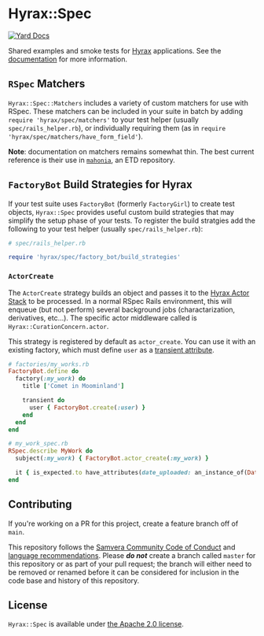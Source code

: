 Hyrax::Spec
===========

[![Yard Docs](http://img.shields.io/badge/yard-docs-blue.svg)](http://www.rubydoc.info/gems/hyrax-spec)

Shared examples and smoke tests for [Hyrax](https://github.com/samvera/hyrax) applications. See the
[documentation](http://www.rubydoc.info/gems/hyrax-spec) for more information.

## `RSpec` Matchers

`Hyrax::Spec::Matchers` includes a variety of custom matchers for use with RSpec. These matchers can be included in
your suite in batch  by adding `require 'hyrax/spec/matchers'` to your test helper (usually `spec/rails_helper.rb`),
or individually requiring them (as in `require 'hyrax/spec/matchers/have_form_field'`).

**Note**: documentation on matchers remains somewhat thin. The best current reference is their use in [`mahonia`](https://github.com/curationexperts/mahonia/), an ETD repository.

## `FactoryBot` Build Strategies for Hyrax

If your test suite uses `FactoryBot` (formerly `FactoryGirl`) to create test objects, `Hyrax::Spec` provides useful
custom build strategies that may simplify the setup phase of your tests. To register the build stratgies add the
following to your test helper (usually `spec/rails_helper.rb`):

```ruby
# spec/rails_helper.rb

require 'hyrax/spec/factory_bot/build_strategies'
```

### `ActorCreate`

The `ActorCreate` strategy builds an object and passes it to the [Hyrax Actor
Stack](https://github.com/samvera/hyrax/wiki/Customizing-Actors) to be processed. In a normal RSpec Rails environment,
this will  enqueue (but not perform) several background jobs (charactarization, derivatives, etc...). The specific actor
middleware called is `Hyrax::CurationConcern.actor`.

This strategy is registered by default as `actor_create`. You can use it with an existing factory, which must define
`user` as a [transient attribute](https://github.com/thoughtbot/factory_bot/blob/master/GETTING_STARTED.md#transient).

```ruby
# factories/my_works.rb
FactoryBot.define do
  factory(:my_work) do
    title ['Comet in Moominland']

    transient do
      user { FactoryBot.create(:user) }
    end
  end
end

# my_work_spec.rb
RSpec.describe MyWork do
  subject(:my_work) { FactoryBot.actor_create(:my_work) }

  it { is_expected.to have_attributes(date_uploaded: an_instance_of(DateTime)) }
end
```

## Contributing

If you're working on a PR for this project, create a feature branch off of `main`.

This repository follows the [Samvera Community Code of Conduct](https://samvera.atlassian.net/wiki/spaces/samvera/pages/405212316/Code+of+Conduct) and [language recommendations](https://github.com/samvera/maintenance/blob/master/templates/CONTRIBUTING.md#language).  Please ***do not*** create a branch called `master` for this repository or as part of your pull request; the branch will either need to be removed or renamed before it can be considered for inclusion in the code base and history of this repository.

## License

`Hyrax::Spec` is available under [the Apache 2.0 license](LICENSE).
